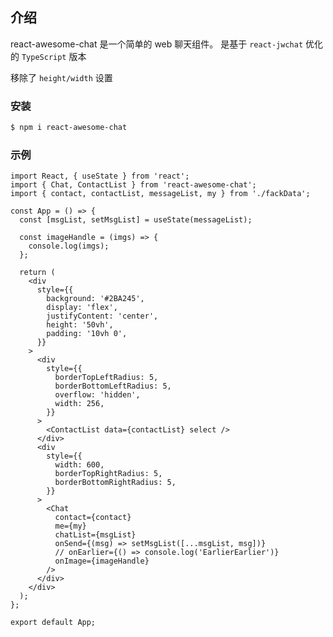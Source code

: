 <!--
 * @Description: your description
 * @Module: module.name
 * @Author: Draco
 * @Email: Draco.coder@gmail.com
 * @Github: https://github.com/draco-china
 * @Date: 2021-06-25 21:43:03
 * @LastEditTime: 2021-06-28 23:34:40
-->

## 介绍

react-awesome-chat 是一个简单的 web 聊天组件。
是基于 `react-jwchat` 优化的 `TypeScript` 版本

移除了 `height/width` 设置

### 安装

```bash
$ npm i react-awesome-chat
```

### 示例

```tsx
import React, { useState } from 'react';
import { Chat, ContactList } from 'react-awesome-chat';
import { contact, contactList, messageList, my } from './fackData';

const App = () => {
  const [msgList, setMsgList] = useState(messageList);

  const imageHandle = (imgs) => {
    console.log(imgs);
  };

  return (
    <div
      style={{
        background: '#2BA245',
        display: 'flex',
        justifyContent: 'center',
        height: '50vh',
        padding: '10vh 0',
      }}
    >
      <div
        style={{
          borderTopLeftRadius: 5,
          borderBottomLeftRadius: 5,
          overflow: 'hidden',
          width: 256,
        }}
      >
        <ContactList data={contactList} select />
      </div>
      <div
        style={{
          width: 600,
          borderTopRightRadius: 5,
          borderBottomRightRadius: 5,
        }}
      >
        <Chat
          contact={contact}
          me={my}
          chatList={msgList}
          onSend={(msg) => setMsgList([...msgList, msg])}
          // onEarlier={() => console.log('EarlierEarlier')}
          onImage={imageHandle}
        />
      </div>
    </div>
  );
};

export default App;
```

